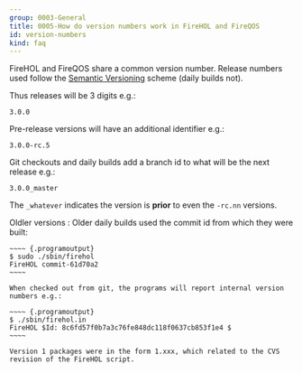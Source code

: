 ```yaml
---
group: 0003-General
title: 0005-How do version numbers work in FireHOL and FireQOS
id: version-numbers
kind: faq
---
```


FireHOL and FireQOS share a common version number. Release numbers used
follow the [Semantic Versioning](http://semver.org/) scheme (daily builds
not).

Thus releases will be 3 digits e.g.:

~~~~ {.programoutput}
3.0.0
~~~~

Pre-release versions will have an additional identifier e.g.:

~~~~ {.programoutput}
3.0.0-rc.5
~~~~

Git checkouts and daily builds add a branch id to what will be the
next release e.g.:

~~~~ {.programoutput}
3.0.0_master
~~~~

The `_whatever` indicates the version is **prior** to even the
`-rc.nn` versions.


Oldler versions
:   Older daily builds used the commit id from which they were built:

    ~~~~ {.programoutput}
    $ sudo ./sbin/firehol
    FireHOL commit-61d70a2
    ~~~~

    When checked out from git, the programs will report internal version
    numbers e.g.:

    ~~~~ {.programoutput}
    $ ./sbin/firehol.in
    FireHOL $Id: 8c6fd57f0b7a3c76fe848dc118f0637cb853f1e4 $
    ~~~~

    Version 1 packages were in the form 1.xxx, which related to the CVS
    revision of the FireHOL script.

